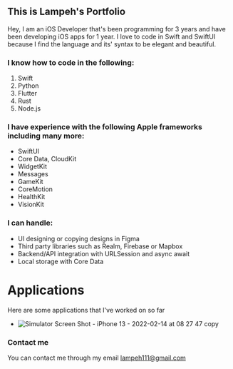 ## This is Lampeh's Portfolio

Hey, I am an iOS Developer that's been programming for 3 years and have been developing iOS apps for 1 year. I love to code in Swift and SwiftUI because I find the language and its' syntax to be elegant and beautiful.



### I know how to code in the following:
1. Swift
2. Python
3. Flutter
4. Rust
5. Node.js



### I have experience with the following Apple frameworks including many more:
- SwiftUI
- Core Data, CloudKit
- WidgetKit
- Messages
- GameKit
- CoreMotion
- HealthKit
- VisionKit



### I can handle:
- UI designing or copying designs in Figma
- Third party libraries such as Realm, Firebase or Mapbox
- Backend/API integration with URLSession and async await
- Local storage with Core Data



# Applications

Here are some applications that I've worked on so far



- ![Simulator Screen Shot - iPhone 13 - 2022-02-14 at 08 27 47 copy](https://user-images.githubusercontent.com/54481133/153805510-00db4079-3f89-4508-adc4-a05ea916b4be.png)




### Contact me

You can contact me through my email
lampeh111@gmail.com
